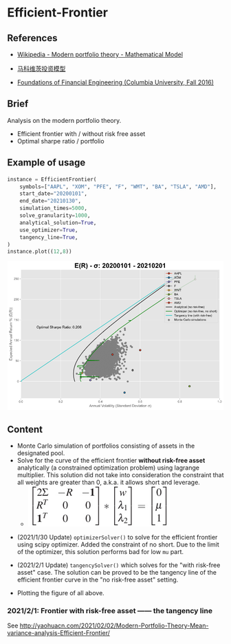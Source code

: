 ﻿# Efficient-Frontier

## References
* [Wikipedia - Modern portfolio theory - Mathematical Model](https://en.wikipedia.org/wiki/Modern_portfolio_theory)

* [马科维茨投资模型](https://mp.weixin.qq.com/s/0RlN0UTh3slFgErd8XRGhQ)

* [Foundations of Financial Engineering (Columbia University, Fall 2016)](http://www.columbia.edu/~mh2078/FoundationsFE.html#:~:text=It%20is%20a%20core%20course,and%20financial%20problems%20and%20products.)

## Brief

Analysis on the modern portfolio theory.

* Efficient frontier with / without risk free asset
* Optimal sharpe ratio / portfolio

## Example of usage

```python
instance = EfficientFrontier(
    symbols=["AAPL", "XOM", "PFE", "F", "WMT", "BA", "TSLA", "AMD"],
    start_date="20200101",
    end_date="20210130", 
    simulation_times=5000, 
    solve_granularity=1000, 
    analytical_solution=True,
    use_optimizer=True,
    tangency_line=True,
)
instance.plot((12,8))
```

![](Misc/img/figure.png)

## Content

- Monte Carlo simulation of portfolios consisting of assets in the designated pool.
- Solve for the curve of the efficient frontier **without risk-free asset** analytically (a constrained optimization problem) using lagrange multiplier. This solution did not take into consideration the constraint that all weights are greater than 0, a.k.a. it allows short and leverage.
  - ![](Misc/img/render1.png)

<!-- Rendering provided by http://www.sciweavers.org/free-online-latex-equation-editor -->
<!-- $$
\begin{bmatrix}2\Sigma &-R & -{\bf1}\\ R^T &0 & 0 \\ {\bf1}^T &0 &0 \end{bmatrix} 
* \begin{bmatrix}w\\\lambda_1\\\lambda_2\end{bmatrix} 
= \begin{bmatrix}0\\\mu \\ 1\end{bmatrix}
$$ -->

- (2021/1/30 Update) `optimizerSolver()` to solve for the efficient frontier using scipy optimizer. Added the constraint of no short. Due to the limit of the optimizer, this solution performs bad for low `mu` part.

- (2021/2/1 Update) `tangencySolver()` which solves for the "with risk-free asset" case. The solution can be proved to be the tangency line of the efficient frontier curve in the "no risk-free asset" setting.

- Plotting the figure of all above.

### 2021/2/1: Frontier with risk-free asset —— the tangency line

See http://yaohuacn.com/2021/02/02/Modern-Portfolio-Theory-Mean-variance-analysis-Efficient-Frontier/
